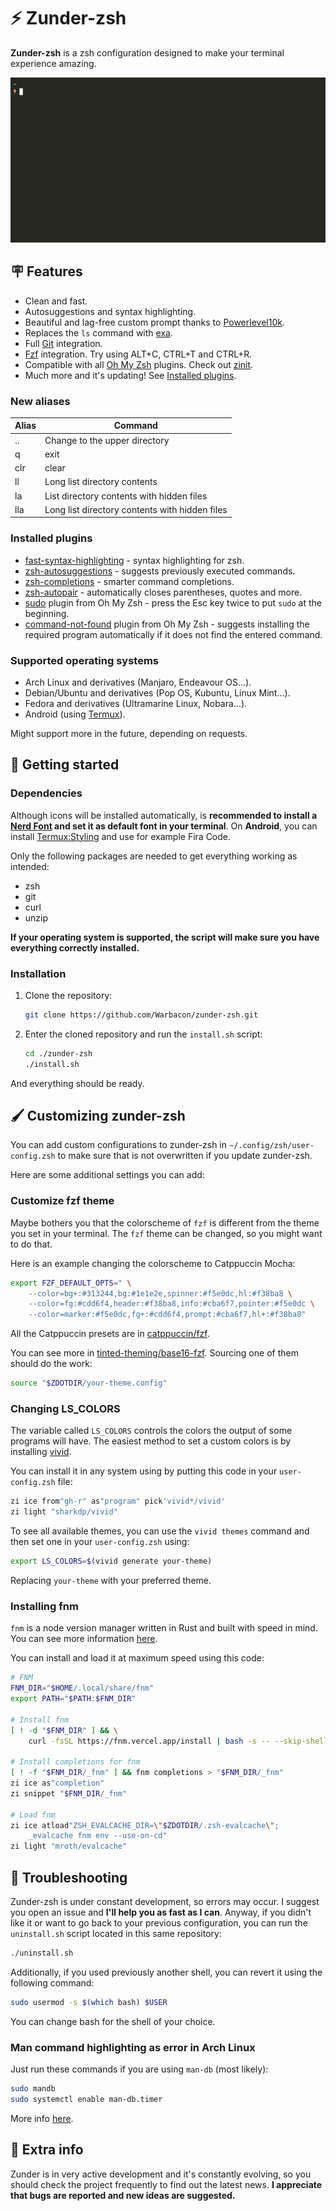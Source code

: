 # ⚡ Zunder-zsh

**Zunder-zsh** is a zsh configuration designed to make your terminal experience amazing.

![example](./assets/preview.gif)

## 🪧 Features
- Clean and fast.
- Autosuggestions and syntax highlighting. 
- Beautiful and lag-free custom prompt thanks to
[Powerlevel10k](https://github.com/romkatv/powerlevel10k).
- Replaces the `ls` command with [exa](https://github.com/ogham/exa).
- Full [Git](https://git-scm.com/) integration.
- [Fzf](https://github.com/junegunn/fzf) integration. Try using ALT+C, CTRL+T and CTRL+R.
- Compatible with all [Oh My Zsh](https://github.com/ohmyzsh/ohmyzsh) plugins.
Check out [zinit](https://github.com/zdharma-continuum/zinit).
- Much more and it's updating! 
See [Installed plugins](https://github.com/Warbacon/zunder-zsh#installed-plugins).

### New aliases
| Alias | Command                                         |
| ----- | ----------------------------------------------- |
| ..    | Change to the upper directory                   |
| q     | exit                                            |
| clr   | clear                                           |
| ll    | Long list directory contents                    |
| la    | List directory contents with hidden files       |
| lla   | Long list directory contents with hidden files  |

### Installed plugins
- [fast-syntax-highlighting](https://github.com/zdharma-continuum/fast-syntax-highlighting) - syntax
highlighting for zsh.
- [zsh-autosuggestions](https://github.com/zsh-users/zsh-autosuggestions) - suggests previously
executed commands.
- [zsh-completions](https://github.com/zsh-users/zsh-completions) - smarter command completions.
- [zsh-autopair](https://github.com/hlissner/zsh-autopair) - automatically closes parentheses,
quotes and more.
- [sudo](https://github.com/ohmyzsh/ohmyzsh/tree/master/plugins/sudo) plugin from Oh My Zsh -
press the Esc key twice to put `sudo` at the beginning.
- [command-not-found](https://github.com/ohmyzsh/ohmyzsh/tree/master/plugins/command-not-found) plugin from Oh My Zsh -
suggests installing the required program automatically if it does not find the entered command.

### Supported operating systems
- Arch Linux and derivatives (Manjaro, Endeavour OS...).
- Debian/Ubuntu and derivatives (Pop OS, Kubuntu, Linux Mint...).
- Fedora and derivatives (Ultramarine Linux, Nobara...).
- Android (using [Termux](https://termux.com/)).

Might support more in the future, depending on requests.

## 🚀 Getting started
### Dependencies
Although icons will be installed automatically, is **recommended to install 
a [Nerd Font](https://www.nerdfonts.com/font-downloads) 
and set it as default font in your terminal**. On **Android**, you can install 
[Termux:Styling](https://f-droid.org/es/packages/com.termux.styling) and use for example Fira Code.

Only the following packages are needed to get everything working as intended:
- zsh
- git
- curl
- unzip

**If your operating system is supported, the script will make sure you have everything correctly installed.**

### Installation
1. Clone the repository:
   
   ```sh
   git clone https://github.com/Warbacon/zunder-zsh.git
   ```

2. Enter the cloned repository and run the `install.sh` script:
   
   ```sh
   cd ./zunder-zsh
   ./install.sh
   ```

And everything should be ready.

## 🖌️ Customizing zunder-zsh
You can add custom configurations to zunder-zsh in `~/.config/zsh/user-config.zsh`
to make sure that is not overwritten if you update zunder-zsh.

Here are some additional settings you can add:

### Customize fzf theme
Maybe bothers you that the colorscheme of `fzf` is different from the theme
you set in your terminal. The `fzf` theme can be changed, so you might want to do that.

Here is an example changing the colorscheme to Catppuccin Mocha:

```zsh
export FZF_DEFAULT_OPTS=" \
    --color=bg+:#313244,bg:#1e1e2e,spinner:#f5e0dc,hl:#f38ba8 \
    --color=fg:#cdd6f4,header:#f38ba8,info:#cba6f7,pointer:#f5e0dc \
    --color=marker:#f5e0dc,fg+:#cdd6f4,prompt:#cba6f7,hl+:#f38ba8"
```

All the Catppuccin presets are in [catppuccin/fzf](https://github.com/catppuccin/fzf).

You can see more in [tinted-theming/base16-fzf](https://github.com/tinted-theming/base16-fzf/tree/main/bash).
Sourcing one of them should do the work:

```zsh
source "$ZDOTDIR/your-theme.config"
```

### Changing LS_COLORS
The variable called `LS_COLORS` controls the colors the output of some programs will have.
The easiest method to set a custom colors is by installing [vivid](https://github.com/sharkdp/vivid).

You can install it in any system using by putting this code in your `user-config.zsh` file:

```zsh
zi ice from"gh-r" as"program" pick'vivid*/vivid'
zi light "sharkdp/vivid"
```

To see all available themes, you can use the `vivid themes` command and then
set one in your `user-config.zsh` using:

```zsh
export LS_COLORS=$(vivid generate your-theme)
```

Replacing `your-theme` with your preferred theme.

### Installing fnm
`fnm` is a node version manager written in Rust and built with speed in mind.
You can see more information [here](https://github.com/Schniz/fnm).

You can install and load it at maximum speed using this code:
```zsh
# FNM
FNM_DIR="$HOME/.local/share/fnm"
export PATH="$PATH:$FNM_DIR"

# Install fnm
[ ! -d "$FNM_DIR" ] && \
    curl -fsSL https://fnm.vercel.app/install | bash -s -- --skip-shell

# Install completions for fnm
[ ! -f "$FNM_DIR/_fnm" ] && fnm completions > "$FNM_DIR/_fnm"
zi ice as"completion"
zi snippet "$FNM_DIR/_fnm"

# Load fnm
zi ice atload"ZSH_EVALCACHE_DIR=\"$ZDOTDIR/.zsh-evalcache\";
    _evalcache fnm env --use-on-cd"
zi light "mroth/evalcache"
```

## 🔧 Troubleshooting
Zunder-zsh is under constant development, so errors may occur. I suggest you open an issue and **I'll help you as fast as I can**. 
Anyway, if you didn't like it or want to go back to your previous configuration, you can run the ``uninstall.sh`` script located in this same repository:

```bash
./uninstall.sh
```

Additionally, if you used previously another shell, you can revert it using the following command:

```bash
sudo usermod -s $(which bash) $USER
```
You can change bash for the shell of your choice.

### Man command highlighting as error in Arch Linux
Just run these commands if you are using `man-db` (most likely):

```bash
sudo mandb
sudo systemctl enable man-db.timer
```

More info [here](https://github.com/zdharma-continuum/fast-syntax-highlighting/issues/35#issuecomment-1315195049).

## 📃 Extra info
Zunder is in very active development and it's constantly evolving,
so you should check the project frequently to find out the latest news.
**I appreciate that bugs are reported and new ideas are suggested.** 
